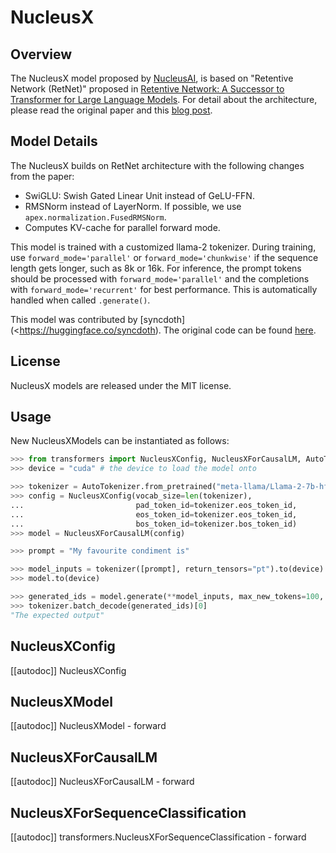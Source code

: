 <!-- MIT License

Copyright (c) 2023  NucleusAI and The HuggingFace Inc. team and github/syncdoth

Permission is hereby granted, free of charge, to any person obtaining a copy
of this software and associated documentation files (the "Software"), to deal
in the Software without restriction, including without limitation the rights
to use, copy, modify, merge, publish, distribute, sublicense, and/or sell
copies of the Software, and to permit persons to whom the Software is
furnished to do so, subject to the following conditions:

The above copyright notice and this permission notice shall be included in all
copies or substantial portions of the Software.

THE SOFTWARE IS PROVIDED "AS IS", WITHOUT WARRANTY OF ANY KIND, EXPRESS OR
IMPLIED, INCLUDING BUT NOT LIMITED TO THE WARRANTIES OF MERCHANTABILITY,
FITNESS FOR A PARTICULAR PURPOSE AND NONINFRINGEMENT. IN NO EVENT SHALL THE
AUTHORS OR COPYRIGHT HOLDERS BE LIABLE FOR ANY CLAIM, DAMAGES OR OTHER
LIABILITY, WHETHER IN AN ACTION OF CONTRACT, TORT OR OTHERWISE, ARISING FROM,
OUT OF OR IN CONNECTION WITH THE SOFTWARE OR THE USE OR OTHER DEALINGS IN THE
SOFTWARE. -->

# NucleusX

## Overview

The NucleusX model proposed by [NucleusAI](https://www.withnucleus.ai/), is
based on "Retentive Network (RetNet)" proposed in [Retentive Network: A Successor to Transformer for Large Language Models](https://arxiv.org/abs/2307.08621).
For detail about the architecture, please read the original paper and this [blog post](https://medium.com/@choisehyun98/the-rise-of-rnn-review-of-retentive-network-a080a9a1ad1d).

## Model Details

The NucleusX builds on RetNet architecture with the following changes from the paper:

- SwiGLU: Swish Gated Linear Unit instead of GeLU-FFN.
- RMSNorm instead of LayerNorm. If possible, we use `apex.normalization.FusedRMSNorm`.
- Computes KV-cache for parallel forward mode.

This model is trained with a customized llama-2 tokenizer. During training, use
`forward_mode='parallel'` or `forward_mode='chunkwise'` if the sequence length gets longer, such as 8k or 16k. For
inference, the prompt tokens should be processed with `forward_mode='parallel'` and the completions with `forward_mode='recurrent'`
for best performance. This is automatically handled when called `.generate()`.

This model was contributed by [syncdoth](<https://huggingface.co/syncdoth). The original code can be found [here](https://github.com/syncdoth/retnet).


## License

NucleusX models are released under the MIT license.

## Usage

New NucleusXModels can be instantiated as follows:

```python
>>> from transformers import NucleusXConfig, NucleusXForCausalLM, AutoTokenizer
>>> device = "cuda" # the device to load the model onto

>>> tokenizer = AutoTokenizer.from_pretrained("meta-llama/Llama-2-7b-hf")
>>> config = NucleusXConfig(vocab_size=len(tokenizer),
...                         pad_token_id=tokenizer.eos_token_id,
...                         eos_token_id=tokenizer.eos_token_id,
...                         bos_token_id=tokenizer.bos_token_id)
>>> model = NucleusXForCausalLM(config)

>>> prompt = "My favourite condiment is"

>>> model_inputs = tokenizer([prompt], return_tensors="pt").to(device)
>>> model.to(device)

>>> generated_ids = model.generate(**model_inputs, max_new_tokens=100, do_sample=True)
>>> tokenizer.batch_decode(generated_ids)[0]
"The expected output"
```

## NucleusXConfig

[[autodoc]] NucleusXConfig

## NucleusXModel

[[autodoc]] NucleusXModel
    - forward


## NucleusXForCausalLM

[[autodoc]] NucleusXForCausalLM
    - forward

## NucleusXForSequenceClassification

[[autodoc]] transformers.NucleusXForSequenceClassification
    - forward
